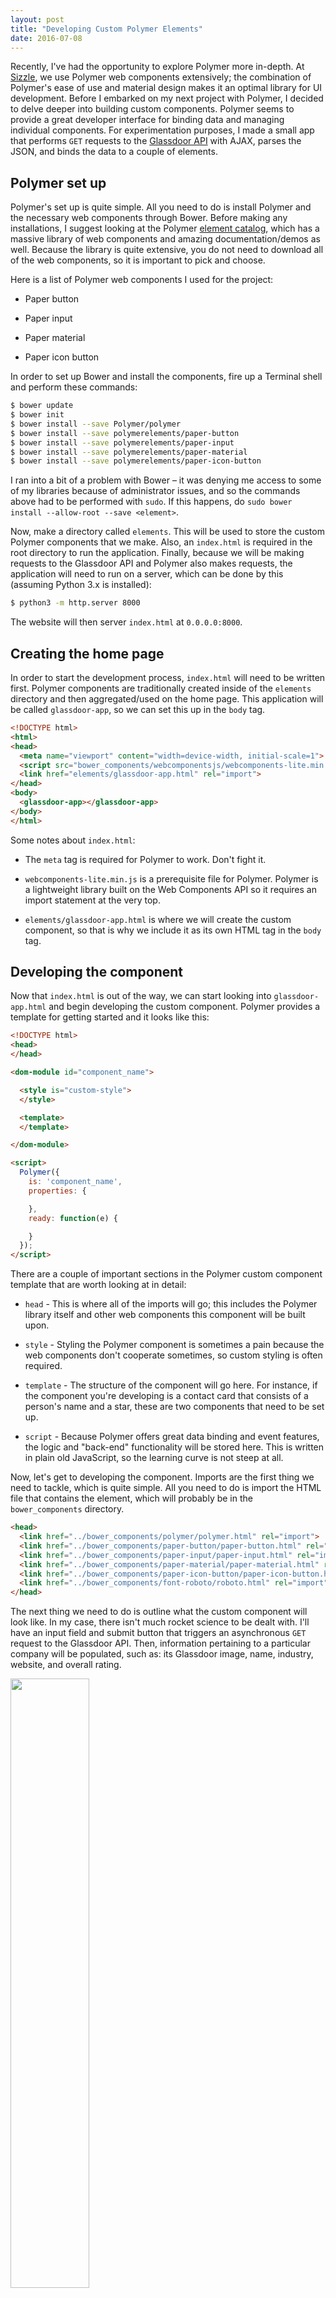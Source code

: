 ```yaml
---
layout: post
title: "Developing Custom Polymer Elements"
date: 2016-07-08
---
```


Recently, I've had the opportunity to explore Polymer more in-depth. At [Sizzle](https://gosizzle.io), we use Polymer web components extensively; the combination of Polymer's ease of use and material design makes it an optimal library for UI development. Before I embarked on my next project with Polymer, I decided to delve deeper into building custom components. Polymer seems to provide a great developer interface for binding data and managing individual components. For experimentation purposes, I made a small app that performs `GET` requests to the [Glassdoor API](https://www.glassdoor.com/developer/index.htm) with AJAX, parses the JSON, and binds the data to a couple of elements.

## Polymer set up

Polymer's set up is quite simple. All you need to do is install Polymer and the necessary web components through Bower. Before making any installations, I suggest looking at the Polymer [element catalog](https://elements.polymer-project.org/), which has a massive library of web components and amazing documentation/demos as well. Because the library is quite extensive, you do not need to download all of the web components, so it is important to pick and choose.

Here is a list of Polymer web components I used for the project:

- Paper button

- Paper input

- Paper material

- Paper icon button

In order to set up Bower and install the components, fire up a Terminal shell and perform these commands:

```sh
$ bower update
$ bower init
$ bower install --save Polymer/polymer
$ bower install --save polymerelements/paper-button
$ bower install --save polymerelements/paper-input
$ bower install --save polymerelements/paper-material
$ bower install --save polymerelements/paper-icon-button
```

I ran into a bit of a problem with Bower – it was denying me access to some of my libraries because of administrator issues, and so the commands above had to be performed with `sudo`. If this happens, do `sudo bower install --allow-root --save <element>`.

Now, make a directory called `elements`. This will be used to store the custom Polymer components that we make. Also, an `index.html` is required in the root directory to run the application. Finally, because we will be making requests to the Glassdoor API and Polymer also makes requests, the application will need to run on a server, which can be done by this (assuming Python 3.x is installed):

```sh
$ python3 -m http.server 8000
```

The website will then server `index.html` at `0.0.0.0:8000`.

## Creating the home page

In order to start the development process, `index.html` will need to be written first. Polymer components are traditionally created inside of the `elements` directory and then aggregated/used on the home page. This application will be called `glassdoor-app`, so we can set this up in the `body` tag.

```html
<!DOCTYPE html>
<html>
<head>
  <meta name="viewport" content="width=device-width, initial-scale=1">
  <script src="bower_components/webcomponentsjs/webcomponents-lite.min.js"></script>
  <link href="elements/glassdoor-app.html" rel="import">
</head>
<body>
  <glassdoor-app></glassdoor-app>
</body>
</html>
```

Some notes about `index.html`:

- The `meta` tag is required for Polymer to work. Don't fight it.

- `webcomponents-lite.min.js` is a prerequisite file for Polymer. Polymer is a lightweight library built on the Web Components API so it requires an import statement at the very top.

- `elements/glassdoor-app.html` is where we will create the custom component, so that is why we include it as its own HTML tag in the `body` tag.

## Developing the component

Now that `index.html` is out of the way, we can start looking into `glassdoor-app.html` and begin developing the custom component. Polymer provides a template for getting started and it looks like this:

```html
<!DOCTYPE html>
<head>
</head>

<dom-module id="component_name">

  <style is="custom-style">
  </style>

  <template>
  </template>

</dom-module>

<script>
  Polymer({
    is: 'component_name',
    properties: {

    },
    ready: function(e) {

    }
  });
</script>
```

There are a couple of important sections in the Polymer custom component template that are worth looking at in detail:

- `head` - This is where all of the imports will go; this includes the Polymer library itself and other web components this component will be built upon.

- `style` - Styling the Polymer component is sometimes a pain because the web components don't cooperate sometimes, so custom styling is often required.

- `template` - The structure of the component will go here. For instance, if the component you're developing is a contact card that consists of a person's name and a star, these are two components that need to be set up.

- `script` - Because Polymer offers great data binding and event features, the logic and "back-end" functionality will be stored here. This is written in plain old JavaScript, so the learning curve is not steep at all.

Now, let's get to developing the component. Imports are the first thing we need to tackle, which is quite simple. All you need to do is import the HTML file that contains the element, which will probably be in the `bower_components` directory.

```html
<head>
  <link href="../bower_components/polymer/polymer.html" rel="import">
  <link href="../bower_components/paper-button/paper-button.html" rel="import">
  <link href="../bower_components/paper-input/paper-input.html" rel="import">
  <link href="../bower_components/paper-material/paper-material.html" rel="import">
  <link href="../bower_components/paper-icon-button/paper-icon-button.html" rel="import">
  <link href="../bower_components/font-roboto/roboto.html" rel="import">
</head>
```

The next thing we need to do is outline what the custom component will look like. In my case, there isn't much rocket science to be dealt with. I'll have an input field and submit button that triggers an asynchronous `GET` request to the Glassdoor API. Then, information pertaining to a particular company will be populated, such as: its Glassdoor image, name, industry, website, and overall rating.

<img src="http://i.imgur.com/QqMeMJZ.png" width="50%">

This will be set up in the `template` tag and it will look like this:

```html
<paper-material id="card" elevation="1">
  <div>
    <paper-input id="query" label="Enter company name"></paper-input>
    <paper-button on-click="submit">Submit</paper-button>
  </div>
  <p><b>Logo: </b></p>
  <paper-icon-button id="image" hidden={% raw %}{{loading}}{% endraw %} src={% raw %}{{image}}{% endraw %}></paper-icon-button>
  <p><b>Name: </b>{% raw %}{{name}}{% endraw %}</p>
  <p><b>Industry: </b>{% raw %}{{industry}}{% endraw %}</p>
  <p><b>Website: </b><a href={% raw %}{{website}}{% endraw %}>{% raw %}{{website}}{% endraw %}</a></p>
  <p><b>Rating: </b> {% raw %}{{rating}}{% endraw %}</p>
</paper-material>
```

One thing that might not seem so familiar is the {% raw %}`{{ }}`{% endraw %} syntax throughout the code. For those of you with prior [Jinja2](http://jinja.pocoo.org/) or [Mustache](https://mustache.github.io/) templating experience, this should not seem daunting at all. {% raw %}`{{ }}`{% endraw %} and `[[ ]]` are what Polymer uses for data binding, although I didn't use `[[ ]]` in this tutorial. Each set of braces has a variable name inside, which is considered a property; as expected, this will need to be logged inside the `properties` field in the `script` tag eventually.

Also, I was (grudgingly) forced to put in some custom styling.

```html
<style is="custom-style">
  * {
    font-family: "Roboto";
  }

  paper-material {
    padding: 2%;
  }

  paper-icon-button {
    height: 10%;
    width: 10%;
  }

  paper-input {
    display: inline-block;
  }

  paper-button {
    display: inline-block;
    background-color: #F7F7F7;
  }
</style>
```

The last, but most challenging, part is to put some functionality into the application. This will include creating the schema for the component's properties, requesting the API with AJAX, and binding the data to the component's elements once the request comes through. After some tinkering around with `iron-ajax`, the Polymer web component that provides support for AJAX requests, I decided not to pursue it and stick with jQuery instead. So, make sure to include the jQuery CDN before the Polymer script.

```html
<script src="https://ajax.googleapis.com/ajax/libs/jquery/1.12.4/jquery.min.js"></script>
```

The schema for the component's properties is trivial to set up. The `loading` property will determine whether the image has loaded, so the default value is `true` since we must presume the image isn't present. Next, the `image`, `name`, `industry`, `website`, and `rating` properties will all be `String`s because they represent text information.

```html
<script>
Polymer({
  is: 'glassdoor-app',
  properties: {
    loading: {
      type: Boolean,
      value: true
    },
    image: String,
    name: String,
    industry: String,
    website: String,
    rating: String
  }
});
</script>
```

Next, we need to write the functions required for the application to work. The first – and most important – function will be the one required to start the AJAX request. This will be called `submit`, because this is what we set the `on-click` property to be for the `paper-button`. The intent here is that the text from the input field will be passed as the company name for the API request and the appropriate response will come through.

```html
<script>
Polymer({
  is: 'glassdoor-app',
  properties: {
    loading: {
      type: Boolean,
      value: true
    },
    image: String,
    name: String,
    industry: String,
    website: String,
    rating: String
  },
  submit: function(e, detail) {
    var query = this.$.query.value;
    var _ = this;
    $.ajax({
      type: 'GET',
      url: 'http://api.glassdoor.com/api/api.htm',
      dataType: 'jsonp',
      data: {
        'v': 1,
        'format': 'json',
        't.p': 76164,
        't.k': 'cXzYgugsXrC',
        'userip': '24.6.216.224',
        'useragent': 'Mozilla/5.0 (Macintosh; Intel Mac OS X 10_11_3) AppleWebKit/537.36 (KHTML, like Gecko) Chrome/51.0.2704.103 Safari/537.36',
        'action': 'employers',
        'q': query
      },
      success: function(d) {
        var company = d['response']['employers'][0];
        // pass information to components
      },
      error: function(x, s, e) {
        console.error(e);
      }
    });
  },
});
</script>
```

By default, `on-click` functions will have two parameters: `e` is the event itself and `detail` is some information regarding the event. In order to grab the value from the input, the `value` attribute is used. One important thing to note is that the `this.$` syntax is used to get the `id` attribute of the element we are targeting, namely the `paper-input` element.

Because we eventually need to 1) pass information to the components from the API response and 2) maintain scope, the `_` is used as a reference to `this`. The rest of the AJAX request is standard – the fields are what the Glassdoor API requires (more information can be found in their documentation). Finally, the data binding will occur in the `success` function.

In order to manipulate the data of the component's elements, some functions need to be set up in the Polymer `script` property. Here's what we should add:

```javascript
setImage: function(image) {
  this.image = image;
  this.loading = false;
},
setName: function(name) {
  this.name = name;
},
setIndustry: function(industry) {
  industry.length === 0 ?
    this.industry = 'NA' :
    this.industry = industry;
},
setWebsite: function(website) {
  this.website = website;
},
setRating: function(rating) {
  this.rating = rating;
}
```

I set up a ternary operator in `setIndustry` because some companies have not included what industry they belong to. Also, the `setImage` function will change the value of `loading` to `false`, allowing the image to display. The last thing we need to do is call these functions in the `success` function of the AJAX call so that the information is set.

```javascript
success: function(d) {
  var company = d['response']['employers'][0];
  _.setImage(company['squareLogo']);
  _.setName(company['name']);
  _.setIndustry(company['industry']);
  _.setWebsite(company['website']);
  _.setRating(company['ratingDescription']);
}
```

Great! That's all we need to do to finish off the Polymer component. Now, the `glassdoor-app.html` file should look something like this:

```html
<!DOCTYPE html>
<html>
<head>
  <link href="../bower_components/polymer/polymer.html" rel="import">
  <link href="../bower_components/paper-button/paper-button.html" rel="import">
  <link href="../bower_components/paper-input/paper-input.html" rel="import">
  <link href="../bower_components/paper-material/paper-material.html" rel="import">
  <link href="../bower_components/paper-icon-button/paper-icon-button.html" rel="import">
  <link href="../bower_components/font-roboto/roboto.html" rel="import">
</head>

<dom-module id="glassdoor-app">
  <style is="custom-style">
    * {
      font-family: "Roboto";
    }

    paper-material {
      padding: 2%;
    }

    paper-icon-button {
      height: 10%;
      width: 10%;
    }

    paper-input {
      display: inline-block;
    }

    paper-button {
      display: inline-block;
      background-color: #F7F7F7;
    }
  </style>

  <template>
    <paper-material id="card" elevation="1">
      <div>
        <paper-input id="query" label="Enter company name"></paper-input>
        <paper-button on-click="submit">Submit</paper-button>
      </div>
      <p><b>Logo: </b></p>
      <paper-icon-button id="image" hidden={{loading}} src={{image}}></paper-icon-button>
      <p><b>Name: </b>{{name}}</p>
      <p><b>Industry: </b>{{industry}}</p>
      <p><b>Website: </b><a href={{website}}>{{website}}</a></p>
      <p><b>Rating: </b> {{rating}}</p>
    </paper-material>
  </template>
</dom-module>

<script src="https://ajax.googleapis.com/ajax/libs/jquery/1.12.4/jquery.min.js"></script>
<script>
Polymer({
  is: 'glassdoor-app',
  properties: {
    loading: {
      type: Boolean,
      value: true
    },
    image: String,
    name: String,
    industry: String,
    website: String,
    rating: String
  },
  submit: function(e, detail) {
    var query = this.$.query.value;
    var _ = this;
    $.ajax({
      type: 'GET',
      url: 'http://api.glassdoor.com/api/api.htm',
      dataType: 'jsonp',
      data: {
        'v': 1,
        'format': 'json',
        't.p': 76164,
        't.k': 'cXzYgugsXrC',
        'userip': '24.6.216.224',
        'useragent': 'Mozilla/5.0 (Macintosh; Intel Mac OS X 10_11_3) AppleWebKit/537.36 (KHTML, like Gecko) Chrome/51.0.2704.103 Safari/537.36',
        'action': 'employers',
        'q': query
      },
      success: function(d) {
        var company = d['response']['employers'][0];
        _.setImage(company['squareLogo']);
        _.setName(company['name']);
        _.setIndustry(company['industry']);
        _.setWebsite(company['website']);
        _.setRating(company['ratingDescription']);
      },
      error: function(x, s, e) {
        console.error(e);
      }
    });
  },
  setImage: function(image) {
    this.image = image;
    this.loading = false;
  },
  setName: function(name) {
    this.name = name;
  },
  setIndustry: function(industry) {
    industry.length === 0 ?
      this.industry = 'NA' :
      this.industry = industry;
  },
  setWebsite: function(website) {
    this.website = website;
  },
  setRating: function(rating) {
    this.rating = rating;
  }
});
</script>

</html>
```

## Testing the component

Great! Now that the component is finished, we can test it out on the browser. The intended behavior is that a query – the company's name – will be entered and the submit button will trigger the AJAX request to the Glassdoor API. After some time, the information fields in the component should populate.

Make sure to start the server and head to `0.0.0.0:8000`.

```sh
$ python3 -m http.server 8000
$ open "0.0.0.0:8000"
```

Go ahead and enter a company's name in the input field. I put VMware, and sure enough, it worked. And, just to make sure the request wasn't a fluke, take a look at the Network section in the Chrome Developer Console and the HTTP request will show up.

<img src="http://i.imgur.com/6VYvOld.png" width="50%">
